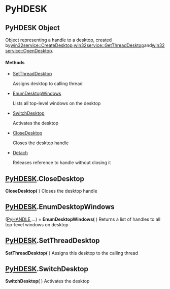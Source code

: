 # PyHDESK

## PyHDESK Object

Object representing a handle to a desktop, created by[win32service::CreateDesktop](win32service.md#win32servicecreatedesktop),[win32service::GetThreadDesktop](win32service.md#win32servicegetthreaddesktop)and[win32service::OpenDesktop](win32service.md#win32serviceopendesktop).

#### Methods


  - [SetThreadDesktop](PyHDESK.md#pyhdesksetthreaddesktop)

    Assigns desktop to calling thread&nbsp;

  - [EnumDesktopWindows](PyHDESK.md#pyhdeskenumdesktopwindows)

    Lists all top-level windows on the desktop&nbsp;

  - [SwitchDesktop](PyHDESK.md#pyhdeskswitchdesktop)

    Activates the desktop&nbsp;

  - [CloseDesktop](PyHDESK.md#pyhdeskclosedesktop)

    Closes the desktop handle&nbsp;

  - [Detach](PyHDESK.md#pyhdeskdetach)

    Releases reference to handle without closing it&nbsp;

## [PyHDESK](#pyhdesk).CloseDesktop

 __CloseDesktop(__ )
Closes the desktop handle

## [PyHDESK](#pyhdesk).EnumDesktopWindows

([PyHANDLE](#pyhandle),...) = __EnumDesktopWindows(__ )
Returns a list of handles to all top-level windows on desktop

## [PyHDESK](#pyhdesk).SetThreadDesktop

 __SetThreadDesktop(__ )
Assigns this desktop to the calling thread

## [PyHDESK](#pyhdesk).SwitchDesktop

 __SwitchDesktop(__ )
Activates the desktop
